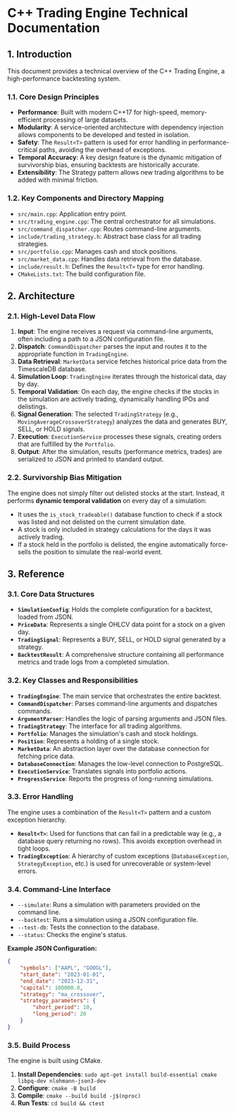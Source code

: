 # C++ Trading Engine Technical Documentation

## 1. Introduction

This document provides a technical overview of the C++ Trading Engine, a high-performance backtesting system.

### 1.1. Core Design Principles

-   **Performance**: Built with modern C++17 for high-speed, memory-efficient processing of large datasets.
-   **Modularity**: A service-oriented architecture with dependency injection allows components to be developed and tested in isolation.
-   **Safety**: The `Result<T>` pattern is used for error handling in performance-critical paths, avoiding the overhead of exceptions.
-   **Temporal Accuracy**: A key design feature is the dynamic mitigation of survivorship bias, ensuring backtests are historically accurate.
-   **Extensibility**: The Strategy pattern allows new trading algorithms to be added with minimal friction.

### 1.2. Key Components and Directory Mapping

-   `src/main.cpp`: Application entry point.
-   `src/trading_engine.cpp`: The central orchestrator for all simulations.
-   `src/command_dispatcher.cpp`: Routes command-line arguments.
-   `include/trading_strategy.h`: Abstract base class for all trading strategies.
-   `src/portfolio.cpp`: Manages cash and stock positions.
-   `src/market_data.cpp`: Handles data retrieval from the database.
-   `include/result.h`: Defines the `Result<T>` type for error handling.
-   `CMakeLists.txt`: The build configuration file.

## 2. Architecture

### 2.1. High-Level Data Flow

1.  **Input**: The engine receives a request via command-line arguments, often including a path to a JSON configuration file.
2.  **Dispatch**: `CommandDispatcher` parses the input and routes it to the appropriate function in `TradingEngine`.
3.  **Data Retrieval**: `MarketData` service fetches historical price data from the TimescaleDB database.
4.  **Simulation Loop**: `TradingEngine` iterates through the historical data, day by day.
5.  **Temporal Validation**: On each day, the engine checks if the stocks in the simulation are actively trading, dynamically handling IPOs and delistings.
6.  **Signal Generation**: The selected `TradingStrategy` (e.g., `MovingAverageCrossoverStrategy`) analyzes the data and generates BUY, SELL, or HOLD signals.
7.  **Execution**: `ExecutionService` processes these signals, creating orders that are fulfilled by the `Portfolio`.
8.  **Output**: After the simulation, results (performance metrics, trades) are serialized to JSON and printed to standard output.

### 2.2. Survivorship Bias Mitigation

The engine does not simply filter out delisted stocks at the start. Instead, it performs **dynamic temporal validation** on every day of a simulation:

-   It uses the `is_stock_tradeable()` database function to check if a stock was listed and not delisted on the current simulation date.
-   A stock is only included in strategy calculations for the days it was actively trading.
-   If a stock held in the portfolio is delisted, the engine automatically force-sells the position to simulate the real-world event.

## 3. Reference

### 3.1. Core Data Structures

-   **`SimulationConfig`**: Holds the complete configuration for a backtest, loaded from JSON.
-   **`PriceData`**: Represents a single OHLCV data point for a stock on a given day.
-   **`TradingSignal`**: Represents a BUY, SELL, or HOLD signal generated by a strategy.
-   **`BacktestResult`**: A comprehensive structure containing all performance metrics and trade logs from a completed simulation.

### 3.2. Key Classes and Responsibilities

-   **`TradingEngine`**: The main service that orchestrates the entire backtest.
-   **`CommandDispatcher`**: Parses command-line arguments and dispatches commands.
-   **`ArgumentParser`**: Handles the logic of parsing arguments and JSON files.
-   **`TradingStrategy`**: The interface for all trading algorithms.
-   **`Portfolio`**: Manages the simulation's cash and stock holdings.
-   **`Position`**: Represents a holding of a single stock.
-   **`MarketData`**: An abstraction layer over the database connection for fetching price data.
-   **`DatabaseConnection`**: Manages the low-level connection to PostgreSQL.
-   **`ExecutionService`**: Translates signals into portfolio actions.
-   **`ProgressService`**: Reports the progress of long-running simulations.

### 3.3. Error Handling

The engine uses a combination of the `Result<T>` pattern and a custom exception hierarchy.
-   **`Result<T>`**: Used for functions that can fail in a predictable way (e.g., a database query returning no rows). This avoids exception overhead in tight loops.
-   **`TradingException`**: A hierarchy of custom exceptions (`DatabaseException`, `StrategyException`, etc.) is used for unrecoverable or system-level errors.

### 3.4. Command-Line Interface

-   `--simulate`: Runs a simulation with parameters provided on the command line.
-   `--backtest`: Runs a simulation using a JSON configuration file.
-   `--test-db`: Tests the connection to the database.
-   `--status`: Checks the engine's status.

**Example JSON Configuration:**
```json
{
    "symbols": ["AAPL", "GOOGL"],
    "start_date": "2023-01-01",
    "end_date": "2023-12-31",
    "capital": 100000.0,
    "strategy": "ma_crossover",
    "strategy_parameters": {
        "short_period": 10,
        "long_period": 20
    }
}
```

### 3.5. Build Process

The engine is built using CMake.

1.  **Install Dependencies**: `sudo apt-get install build-essential cmake libpq-dev nlohmann-json3-dev`
2.  **Configure**: `cmake -B build`
3.  **Compile**: `cmake --build build -j$(nproc)`
4.  **Run Tests**: `cd build && ctest`